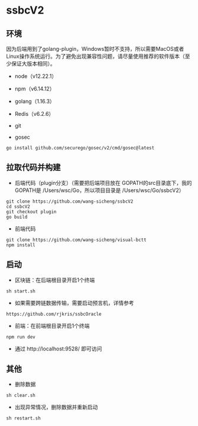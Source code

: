 # ssbcV2

## 环境
因为后端用到了golang-plugin，Windows暂时不支持，所以需要MacOS或者Linux操作系统运行。为了避免出现兼容性问题，请尽量使用推荐的软件版本（至少保证大版本相同）。

* node（v12.22.1）

* npm（v6.14.12）

* golang（1.16.3）

* Redis（v6.2.6）

* git

* gosec
```shell
go install github.com/securego/gosec/v2/cmd/gosec@latest
```

## 拉取代码并构建

* 后端代码（plugin分支）（需要把后端项目放在 GOPATH的src目录底下，我的GOPATH是 /Users/wsc/Go，所以项目目录是 /Users/wsc/Go/ssbcV2）

```
git clone https://github.com/wang-sicheng/ssbcV2
cd ssbcV2
git checkout plugin
go build
```

* 前端代码
```
git clone https://github.com/wang-sicheng/visual-bctt
npm install
```

## 启动
* 区块链：在后端根目录开启1个终端
```
sh start.sh
```

* 如果需要跨链数据传输，需要启动预言机，详情参考
```
https://github.com/rjkris/ssbcOracle
```

* 前端：在前端根目录开启1个终端
```
npm run dev
```

* 通过 http://localhost:9528/ 即可访问


## 其他
* 删除数据
```
sh clear.sh 
```

* 出现异常情况，删除数据并重新启动
```shell
sh restart.sh
```
